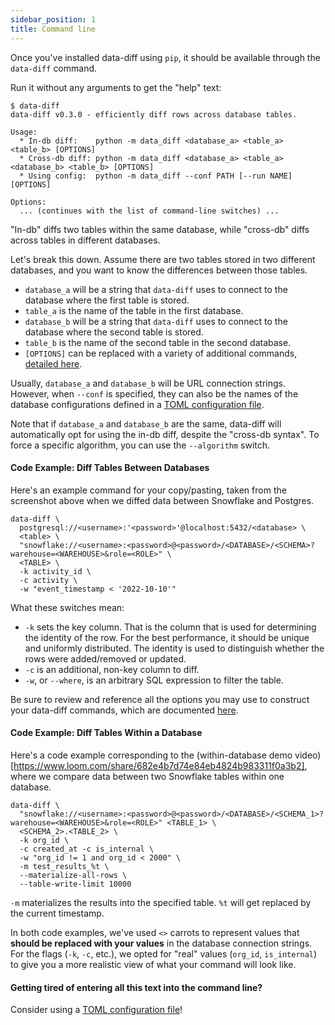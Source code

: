 ```yaml
---
sidebar_position: 1
title: Command line
---
```


Once you've installed data-diff using `pip`, it should be available through the `data-diff` command.

Run it without any arguments to get the "help" text:

```shell
$ data-diff
data-diff v0.3.0 - efficiently diff rows across database tables.

Usage:
  * In-db diff:    python -m data_diff <database_a> <table_a> <table_b> [OPTIONS]
  * Cross-db diff: python -m data_diff <database_a> <table_a> <database_b> <table_b> [OPTIONS]
  * Using config:  python -m data_diff --conf PATH [--run NAME] [OPTIONS]

Options:
  ... (continues with the list of command-line switches) ...
```

"In-db" diffs two tables within the same database, while "cross-db" diffs across tables in different databases.

Let's break this down. Assume there are two tables stored in two different databases, and you want to know the differences between those tables.

- `database_a` will be a string that `data-diff` uses to connect to the database where the first table is stored.
- `table_a` is the name of the table in the first database.
- `database_b` will be a string that `data-diff` uses to connect to the database where the second table is stored.
- `table_b` is the name of the second table in the second database.
- `[OPTIONS]` can be replaced with a variety of additional commands, [detailed here](./options).

Usually, `database_a` and `database_b` will be URL connection strings. However, when `--conf` is specified, they can also be the names of the database configurations defined in a [TOML configuration file](./how_to_use_with_toml).

Note that if `database_a` and `database_b` are the same, data-diff will automatically opt for using the in-db diff, despite the "cross-db syntax". To force a specific algorithm, you can use the `--algorithm` switch.


#### Code Example: Diff Tables Between Databases
Here's an example command for your copy/pasting, taken from the screenshot above when we diffed data between Snowflake and Postgres.

```shell
data-diff \
  postgresql://<username>:'<password>'@localhost:5432/<database> \
  <table> \
  "snowflake://<username>:<password>@<password>/<DATABASE>/<SCHEMA>?warehouse=<WAREHOUSE>&role=<ROLE>" \
  <TABLE> \
  -k activity_id \
  -c activity \
  -w "event_timestamp < '2022-10-10'"
```

What these switches mean:

- `-k` sets the key column. That is the column that is used for determining the identity of the row. For the best performance, it should be unique and uniformly distributed. The identity is used to distinguish whether the rows were added/removed or updated.
- `-c` is an additional, non-key column to diff.
- `-w`, or `--where`, is an arbitrary SQL expression to filter the table.

Be sure to review and reference all the options you may use to construct your data-diff commands, which are documented [here](./options).

#### Code Example: Diff Tables Within a Database

Here's a code example corresponding to the (within-database demo video)[https://www.loom.com/share/682e4b7d74e84eb4824b983311f0a3b2], where we compare data between two Snowflake tables within one database.

```shell
data-diff \
  "snowflake://<username>:<password>@<password>/<DATABASE>/<SCHEMA_1>?warehouse=<WAREHOUSE>&role=<ROLE>" <TABLE_1> \
  <SCHEMA_2>.<TABLE_2> \
  -k org_id \
  -c created_at -c is_internal \
  -w "org_id != 1 and org_id < 2000" \
  -m test_results_%t \
  --materialize-all-rows \
  --table-write-limit 10000
```

`-m` materializes the results into the specified table. `%t` will get replaced by the current timestamp.

In both code examples, we've used `<>` carrots to represent values that **should be replaced with your values** in the database connection strings. For the flags (`-k`, `-c`, etc.), we opted for "real" values (`org_id`, `is_internal`) to give you a more realistic view of what your command will look like.

#### Getting tired of entering all this text into the command line?

Consider using a [TOML configuration file](./how_to_use_with_toml)!
